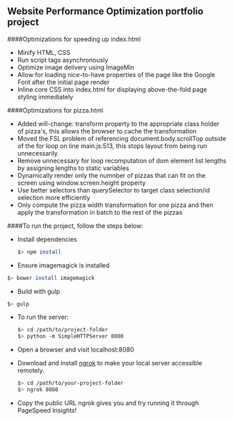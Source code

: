 ## Website Performance Optimization portfolio project

####Optimizations for speeding up index.html

- Minify HTML, CSS
- Run script tags asynchronously
- Optimize image delivery using ImageMin
- Allow for loading nice-to-have properties of the page like the Google Font after the initial page render
- Inline core CSS into index.html for displaying above-the-fold page styling immediately

####Optimizations for pizza.html

- Added will-change: transform property to the appropriate class holder of pizza's, this allows the browser to cache the transformation
- Moved the FSL problem of referencing document.body.scrollTop outside of the for loop on line main.js:513, this stops layout from being run unnecessarily.
- Remove unnecessary for loop recomputation of dom element list lengths by assigning lengths to static variables
- Dynamically render only the numnber of pizzas that can fit on the screen using window.screen.height property
- Use better selectors than querySelector to target class selection/id selection more efficiently
- Only compute the pizza width transformation for one pizza and then apply the transformation in batch to the rest of the pizzas


####To run the project, follow the steps below:

- Install dependencies

  ```bash
  $> npm install
  ```
 
- Ensure imagemagick is installed 

```bash
$> bower install imagemagick
```

- Build with gulp 

```bash
$> gulp
```

- To run the server:

  ```bash
  $> cd /path/to/project-folder
  $> python -m SimpleHTTPServer 8080
  ```

- Open a browser and visit localhost:8080
- Download and install [ngrok](https://ngrok.com/) to make your local server accessible remotely.

  ``` bash
  $> cd /path/to/your-project-folder
  $> ngrok 8080
  ```

- Copy the public URL ngrok gives you and try running it through PageSpeed Insights!


